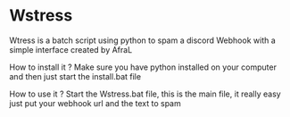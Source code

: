 # Wstress
Wtress is a batch script using python to spam a discord Webhook with a simple interface created by AfraL

How to install it ?
Make sure you have python installed on your computer and then just start the install.bat file

How to use it ?
Start the Wstress.bat file, this is the main file, it really easy just put your webhook url and the text to spam
